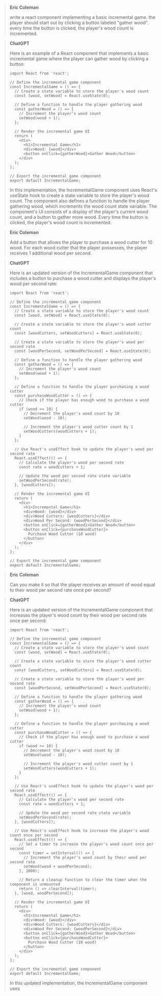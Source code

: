 > **Eric Coleman**
>
> write a react component implementing a basic incremental game. the player should start out by clicking a button labeled "gather wood". every time the button is clicked, the player's wood count is incremented.

> **ChatGPT**
>
> Here is an example of a React component that implements a basic incremental game where the player can gather wood by clicking a button:
> ```
> import React from 'react';
>
> // Define the incremental game component
> const IncrementalGame = () => {
>   // Create a state variable to store the player's wood count
>   const [wood, setWood] = React.useState(0);
>
>   // Define a function to handle the player gathering wood
>   const gatherWood = () => {
>     // Increment the player's wood count
>     setWood(wood + 1);
>   };
>
>   // Render the incremental game UI
>   return (
>     <div>
>       <h1>Incremental Game</h1>
>       <div>Wood: {wood}</div>
>       <button onClick={gatherWood}>Gather Wood</button>
>     </div>
>   );
> };
>
> // Export the incremental game component
> export default IncrementalGame;
> ```
> In this implementation, the IncrementalGame component uses React's useState hook to create a state variable to store the player's wood count. The component also defines a function to handle the player gathering wood, which increments the wood count state variable. The component's UI consists of a display of the player's current wood count, and a button to gather more wood. Every time the button is clicked, the player's wood count is incremented.

> **Eric Coleman**
>
> Add a button that allows the player to purchase a wood cutter for 10 wood. For each wood cutter that the player possesses, the player receives 1 additional wood per second.

> **ChatGPT**
>
> Here is an updated version of the IncrementalGame component that includes a button to purchase a wood cutter and displays the player's wood per second rate:
> ```
> import React from 'react';
>
> // Define the incremental game component
> const IncrementalGame = () => {
>   // Create a state variable to store the player's wood count
>   const [wood, setWood] = React.useState(0);
>
>   // Create a state variable to store the player's wood cutter count
>   const [woodCutters, setWoodCutters] = React.useState(0);
>
>   // Create a state variable to store the player's wood per second rate
>   const [woodPerSecond, setWoodPerSecond] = React.useState(0);
>
>   // Define a function to handle the player gathering wood
>   const gatherWood = () => {
>     // Increment the player's wood count
>     setWood(wood + 1);
>   };
>
>   // Define a function to handle the player purchasing a wood cutter
>   const purchaseWoodCutter = () => {
>     // Check if the player has enough wood to purchase a wood cutter
>     if (wood >= 10) {
>       // Decrement the player's wood count by 10
>       setWood(wood - 10);
>
>       // Increment the player's wood cutter count by 1
>       setWoodCutters(woodCutters + 1);
>     }
>   };
>
>   // Use React's useEffect hook to update the player's wood per second rate
>   React.useEffect(() => {
>     // Calculate the player's wood per second rate
>     const rate = woodCutters + 1;
>
>     // Update the wood per second rate state variable
>     setWoodPerSecond(rate);
>   }, [woodCutters]);
>
>   // Render the incremental game UI
>   return (
>     <div>
>       <h1>Incremental Game</h1>
>       <div>Wood: {wood}</div>
>       <div>Wood Cutters: {woodCutters}</div>
>       <div>Wood Per Second: {woodPerSecond}</div>
>       <button onClick={gatherWood}>Gather Wood</button>
>       <button onClick={purchaseWoodCutter}>
>         Purchase Wood Cutter (10 wood)
>       </button>
>     </div>
>   );
> };
>
> // Export the incremental game component
> export default IncrementalGame;
> ```

> **Eric Coleman**
>
> Can you make it so that the player receives an amount of wood equal to their wood per second rate once per second?

> **ChatGPT**
>
> Here is an updated version of the IncrementalGame component that increases the player's wood count by their wood per second rate once per second:
> ```
> import React from 'react';
>
> // Define the incremental game component
> const IncrementalGame = () => {
>   // Create a state variable to store the player's wood count
>   const [wood, setWood] = React.useState(0);
>
>   // Create a state variable to store the player's wood cutter count
>   const [woodCutters, setWoodCutters] = React.useState(0);
>
>   // Create a state variable to store the player's wood per second rate
>   const [woodPerSecond, setWoodPerSecond] = React.useState(0);
>
>   // Define a function to handle the player gathering wood
>   const gatherWood = () => {
>     // Increment the player's wood count
>     setWood(wood + 1);
>   };
>
>   // Define a function to handle the player purchasing a wood cutter
>   const purchaseWoodCutter = () => {
>     // Check if the player has enough wood to purchase a wood cutter
>     if (wood >= 10) {
>       // Decrement the player's wood count by 10
>       setWood(wood - 10);
>
>       // Increment the player's wood cutter count by 1
>       setWoodCutters(woodCutters + 1);
>     }
>   };
>
>   // Use React's useEffect hook to update the player's wood per second rate
>   React.useEffect(() => {
>     // Calculate the player's wood per second rate
>     const rate = woodCutters + 1;
>
>     // Update the wood per second rate state variable
>     setWoodPerSecond(rate);
>   }, [woodCutters]);
>
>   // Use React's useEffect hook to increase the player's wood count once per second
>   React.useEffect(() => {
>     // Set a timer to increase the player's wood count once per second
>     const timer = setInterval(() => {
>       // Increment the player's wood count by their wood per second rate
>       setWood(wood + woodPerSecond);
>     }, 1000);
>
>     // Return a cleanup function to clear the timer when the component is unmounted
>     return () => clearInterval(timer);
>   }, [wood, woodPerSecond]);
>
>   // Render the incremental game UI
>   return (
>     <div>
>       <h1>Incremental Game</h1>
>       <div>Wood: {wood}</div>
>       <div>Wood Cutters: {woodCutters}</div>
>       <div>Wood Per Second: {woodPerSecond}</div>
>       <button onClick={gatherWood}>Gather Wood</button>
>       <button onClick={purchaseWoodCutter}>
>         Purchase Wood Cutter (10 wood)
>       </button>
>     </div>
>   );
> };
>
> // Export the incremental game component
> export default IncrementalGame;
> ```
> In this updated implementation, the IncrementalGame component uses